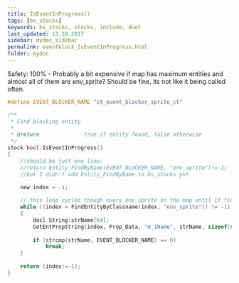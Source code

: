 ```yaml
---
title: IsEventInProgress()
tags: [bs_stocks]
keywords: bs_stocks, stocks, include, duel
last_updated: 13.10.2017
sidebar: mydoc_sidebar
permalink: eventblock_IsEventInProgress.html
folder: mydoc
---
```


Safety: 100% - Probably a bit expensive if map has maximum entities and almost all of them are env_sprite? Should be fine, its not like it being called often.

```c
#define EVENT_BLOCKER_NAME "ct_event_blocker_sprite_ct"

/**
 * Find blocking entity
 *
 * @return				true if entity found, false otherwise
 */
stock bool:IsEventInProgress()
{
	//should be just one line:
	//return Entity_FindByName(EVENT_BLOCKER_NAME, "env_sprite")!=-1;
	//but I didn't add Entity_FindByName to bs_stocks yet

	new index = -1;
	
	// this loop cycles though every env_sprite on the map until it finds one with name	EVENT_BLOCKER_NAME
	while ((index = FindEntityByClassname(index, "env_sprite")) != -1)
	{
		decl String:strName[64];
		GetEntPropString(index, Prop_Data, "m_iName", strName, sizeof(strName));
		
		if (strcmp(strName, EVENT_BLOCKER_NAME) == 0)
			break;
	}
	
	return (index!=-1);
}
```

